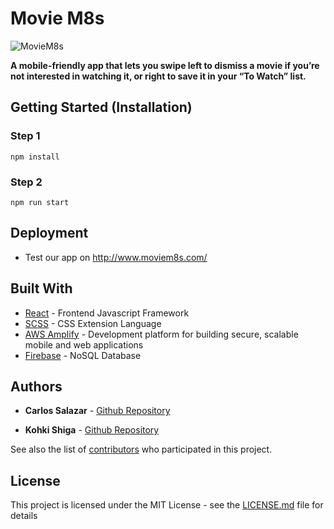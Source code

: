 
# Movie M8s

![MovieM8s](./public/MovieM8SLogo.png)

**A mobile-friendly app that lets you swipe left to dismiss a movie if you’re not interested in watching it, or right to save it in your “To Watch” list.**

## Getting Started (Installation)

### Step 1
```
npm install
```

### Step 2
```
npm run start
```

## Deployment

 - Test our app on http://www.moviem8s.com/

## [](https://gist.github.com/PurpleBooth/109311bb0361f32d87a2#built-with)Built With

-   [React](https://reactjs.org/)  - Frontend Javascript Framework
-   [SCSS](https://sass-lang.com/)  - CSS Extension Language
-   [AWS Amplify](https://aws.amazon.com/amplify/)  - Development platform for building secure, scalable mobile and web applications
- [Firebase](https://firebase.google.com/) - NoSQL Database

## Authors

-   ****Carlos Salazar****  -  [Github Repository](https://github.com/CarlosIUSalazar)

-   ****Kohki Shiga****  - [Github Repository](https://github.com/CarlosIUSalazar)

See also the list of  [contributors](https://github.com/your/project/contributors)  who participated in this project.

## License

This project is licensed under the MIT License - see the  [LICENSE.md](https://gist.github.com/PurpleBooth/LICENSE.md)  file for details

